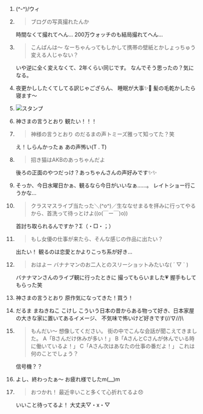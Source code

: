 1. (^-^)/ウィ

2. > ブログの写真撮れたんか

   時間なくて撮れてへん… 200万ウォッチのも結局撮れてへん…

3. > こんばんは〜 なーちゃんってもしかして携帯の壁紙とかしょっちゅう変える人じゃない？

   いや逆に全く変えなくて、2年くらい同じです。 なんでそう思ったの？気になる。

4. 夜更かししたくてしてる訳じゃござらん、 睡眠が大事✨🌟 髪の毛乾かしたら寝ます〜

5. ![スタンプ](https://contents.7gogo.jp/stamp/9001/9001_087_01.png)

6. 神さまの言うとおり 観たい！！！

7. > 神様の言うとおり のだるまの声トミーズ雅って知ってた？笑

   え！しらんかったぁ あの声怖い(T . T)

8. > 招き猫はAKBのあっちゃんだよ

   後ろの正面のやつだっけ？あっちゃんさんの声好みです✨✨

9. そっか、今日水曜日かぁ、観るなら今日がいいなぁ……。 レイトショー行こうかな…

10. > クラスマスライブ当たった＼(^o^)／生ななせまるを拝みに行ってやるから、首洗って待っとけよ((o(￣ー￣)o))

    首討ち取られるんですか？Σ（・□・；）

11. > もし女優の仕事が来たら、そんな感じの作品に出たい？

    出たい！ 観るのは恋愛とかよりこっち系が好き…

12. > おはよー バナナマンのお二人とのスリーショットみたいな( ´ ▽ ` )

    バナナマンさんのライブ観に行ったときに 撮ってもらいました💗 握手もしてもらった笑

13. 神さまの言うとおり 原作気になってきた！買う！

14. だるま まねきねこ こけし こういう日本の昔からある物って好き、日本家屋の大きな家に置いてあるイメージ、 不気味で怖いけど好きです\(//∇//)\

15. > もんだい〜 想像してください。 街の中でこんな会話が聞こえてきました。 A「Bさんだけ休みが多い！」 B「AさんとCさんが休んでいる時に働いているよ！」 C「Aさん次はあなたの仕事の番だよ！」 これは何のことでしょう？

    信号機？？

16. よし、終わったぁ〜 お疲れ様でしたm(__)m

17. > おつかれ！ 最近辛いこと多くて心折れてるよ😞

    いいこと待ってるよ！ 大丈夫▽・x・▽